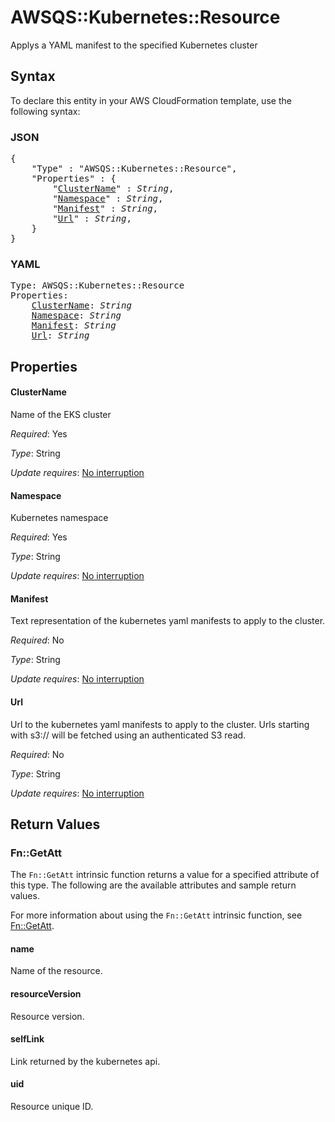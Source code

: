 # AWSQS::Kubernetes::Resource

Applys a YAML manifest to the specified Kubernetes cluster

## Syntax

To declare this entity in your AWS CloudFormation template, use the following syntax:

### JSON

<pre>
{
    "Type" : "AWSQS::Kubernetes::Resource",
    "Properties" : {
        "<a href="#clustername" title="ClusterName">ClusterName</a>" : <i>String</i>,
        "<a href="#namespace" title="Namespace">Namespace</a>" : <i>String</i>,
        "<a href="#manifest" title="Manifest">Manifest</a>" : <i>String</i>,
        "<a href="#url" title="Url">Url</a>" : <i>String</i>,
    }
}
</pre>

### YAML

<pre>
Type: AWSQS::Kubernetes::Resource
Properties:
    <a href="#clustername" title="ClusterName">ClusterName</a>: <i>String</i>
    <a href="#namespace" title="Namespace">Namespace</a>: <i>String</i>
    <a href="#manifest" title="Manifest">Manifest</a>: <i>String</i>
    <a href="#url" title="Url">Url</a>: <i>String</i>
</pre>

## Properties

#### ClusterName

Name of the EKS cluster

_Required_: Yes

_Type_: String

_Update requires_: [No interruption](https://docs.aws.amazon.com/AWSCloudFormation/latest/UserGuide/using-cfn-updating-stacks-update-behaviors.html#update-no-interrupt)

#### Namespace

Kubernetes namespace

_Required_: Yes

_Type_: String

_Update requires_: [No interruption](https://docs.aws.amazon.com/AWSCloudFormation/latest/UserGuide/using-cfn-updating-stacks-update-behaviors.html#update-no-interrupt)

#### Manifest

Text representation of the kubernetes yaml manifests to apply to the cluster.

_Required_: No

_Type_: String

_Update requires_: [No interruption](https://docs.aws.amazon.com/AWSCloudFormation/latest/UserGuide/using-cfn-updating-stacks-update-behaviors.html#update-no-interrupt)

#### Url

Url to the kubernetes yaml manifests to apply to the cluster. Urls starting with s3:// will be fetched using an authenticated S3 read.

_Required_: No

_Type_: String

_Update requires_: [No interruption](https://docs.aws.amazon.com/AWSCloudFormation/latest/UserGuide/using-cfn-updating-stacks-update-behaviors.html#update-no-interrupt)

## Return Values

### Fn::GetAtt

The `Fn::GetAtt` intrinsic function returns a value for a specified attribute of this type. The following are the available attributes and sample return values.

For more information about using the `Fn::GetAtt` intrinsic function, see [Fn::GetAtt](https://docs.aws.amazon.com/AWSCloudFormation/latest/UserGuide/intrinsic-function-reference-getatt.html).

#### name

Name of the resource.

#### resourceVersion

Resource version.

#### selfLink

Link returned by the kubernetes api.

#### uid

Resource unique ID.

